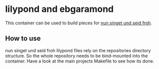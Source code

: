 # lilypond and ebgaramond

This container can be used to build pieces for [nun singet und seid froh](nun-singet-und-seid-froh.info).

## How to use

nun singet und seid froh lilypond files rely on the repositories directory structure.
So the whole repository needs to be bind-mounted into the container.
Have a look at the main projects Makefile to see how its done.

